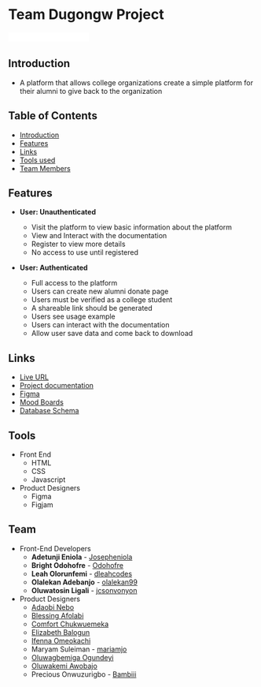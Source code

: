 # Team Dugongw Project

![Alumni Donate](./img/logo-white.png)

## Introduction

* A platform that allows college organizations create a simple platform for their alumni to give back to the organization

## Table of Contents

* [Introduction](#introduction)
* [Features](#features)
* [Links](#links)
* [Tools used](#tools)
* [Team Members](#team)

## Features

* **User: Unauthenticated**
  * Visit the platform to view basic information about the platform
  * View and Interact with the documentation
  * Register to view more details
  * No access to use until registered

* **User: Authenticated**
  * Full access to the platform
  * Users can create new alumni donate page
  * Users must be verified as a college student
  * A shareable link should be generated
  * Users see usage example
  * Users can interact with the documentation
  * Allow user save data and come back to download

## Links

* [Live URL](https://jcsonvonyon.github.io/alumni_donate/)
* [Project documentation](https://docs.google.com/document/d/1H0xgrJS83RoIuuPVnqT9xIayKl8COnW2OTyQIoJ5L_E/edit)
* [Figma](https://www.figma.com/file/K0GZgYMMNfoOAiZRn1J9oS/TEAM-DUGONG?node-id=4%3A512&t=sAhdzWAGRveb8oGr-1)
* [Mood Boards](https://www.canva.com/design/DAFTt7de70g/-cB7EJ_F_TkTVjRFIMNxoA/view?utm_content=DAFTt7de70g&utm_campaign=designshare&utm_medium=link2&utm_source=sharebutton)
* [Database Schema](https://drive.google.com/file/d/1x7Rt6EQUxg0GElgjTxTRz2vGyfY98hyq/view?usp=drivesdk)

## Tools

* Front End
  * HTML
  * CSS
  * Javascript
* Product Designers
  * Figma
  * Figjam

## Team

* Front-End Developers
  * **Adetunji Eniola** - [Josepheniola](https://github.com/Josepheniola)
  * **Bright Odohofre** - [Odohofre](https://github.com/Odohofre)
  * **Leah Olorunfemi** - [dleahcodes](https://github.com/dleahcodes)
  * **Olalekan Adebanjo** - [olalekan99](https://github.com/olalekan99)
  * **Oluwatosin Ligali** - [jcsonvonyon](https://github.com/jcsonvonyon)
* Product Designers
  * [Adaobi Nebo]()
  * [Blessing Afolabi]()
  * [Comfort Chukwuemeka]()
  * [Elizabeth Balogun]()
  * [Ifenna Omeokachi]()
  * Maryam Suleiman - [mariamjo](https://www.figma.com/@mariamjo)
  * [Oluwagbemiga Ogundeyi]()
  * [Oluwakemi Awobajo]()
  * Precious Onwuzurigbo - [Bambiii]()
